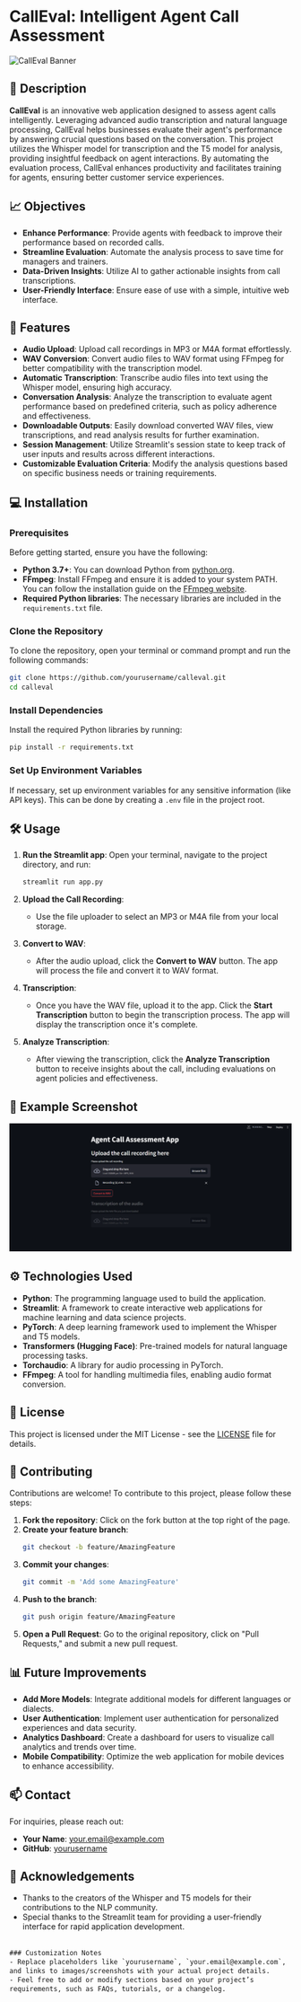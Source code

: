 
# CallEval: Intelligent Agent Call Assessment

![CallEval Banner](https://via.placeholder.com/1200x300.png?text=CallEval+Banner) <!-- Replace with your project banner -->

## 📖 Description

**CallEval** is an innovative web application designed to assess agent calls intelligently. Leveraging advanced audio transcription and natural language processing, CallEval helps businesses evaluate their agent's performance by answering crucial questions based on the conversation. This project utilizes the Whisper model for transcription and the T5 model for analysis, providing insightful feedback on agent interactions. By automating the evaluation process, CallEval enhances productivity and facilitates training for agents, ensuring better customer service experiences.

## 📈 Objectives

- **Enhance Performance**: Provide agents with feedback to improve their performance based on recorded calls.
- **Streamline Evaluation**: Automate the analysis process to save time for managers and trainers.
- **Data-Driven Insights**: Utilize AI to gather actionable insights from call transcriptions.
- **User-Friendly Interface**: Ensure ease of use with a simple, intuitive web interface.

## 🚀 Features

- **Audio Upload**: Upload call recordings in MP3 or M4A format effortlessly.
- **WAV Conversion**: Convert audio files to WAV format using FFmpeg for better compatibility with the transcription model.
- **Automatic Transcription**: Transcribe audio files into text using the Whisper model, ensuring high accuracy.
- **Conversation Analysis**: Analyze the transcription to evaluate agent performance based on predefined criteria, such as policy adherence and effectiveness.
- **Downloadable Outputs**: Easily download converted WAV files, view transcriptions, and read analysis results for further examination.
- **Session Management**: Utilize Streamlit's session state to keep track of user inputs and results across different interactions.
- **Customizable Evaluation Criteria**: Modify the analysis questions based on specific business needs or training requirements.

## 💻 Installation

### Prerequisites

Before getting started, ensure you have the following:

- **Python 3.7+**: You can download Python from [python.org](https://www.python.org/downloads/).
- **FFmpeg**: Install FFmpeg and ensure it is added to your system PATH. You can follow the installation guide on the [FFmpeg website](https://ffmpeg.org/download.html).
- **Required Python libraries**: The necessary libraries are included in the `requirements.txt` file.

### Clone the Repository

To clone the repository, open your terminal or command prompt and run the following commands:

```bash
git clone https://github.com/yourusername/calleval.git
cd calleval
```

### Install Dependencies

Install the required Python libraries by running:

```bash
pip install -r requirements.txt
```

### Set Up Environment Variables

If necessary, set up environment variables for any sensitive information (like API keys). This can be done by creating a `.env` file in the project root.

## 🛠 Usage

1. **Run the Streamlit app**:
    Open your terminal, navigate to the project directory, and run:
    ```bash
    streamlit run app.py
    ```

2. **Upload the Call Recording**:
   - Use the file uploader to select an MP3 or M4A file from your local storage.

3. **Convert to WAV**:
   - After the audio upload, click the **Convert to WAV** button. The app will process the file and convert it to WAV format.

4. **Transcription**:
   - Once you have the WAV file, upload it to the app. Click the **Start Transcription** button to begin the transcription process. The app will display the transcription once it's complete.

5. **Analyze Transcription**:
   - After viewing the transcription, click the **Analyze Transcription** button to receive insights about the call, including evaluations on agent policies and effectiveness.

## 🎨 Example Screenshot

![Screenshot](https://github.com/NeuroCoder47/CallEval-Intelligent-Agent-Call-Assessment/blob/main/scerrnshot.png)

## ⚙️ Technologies Used

- **Python**: The programming language used to build the application.
- **Streamlit**: A framework to create interactive web applications for machine learning and data science projects.
- **PyTorch**: A deep learning framework used to implement the Whisper and T5 models.
- **Transformers (Hugging Face)**: Pre-trained models for natural language processing tasks.
- **Torchaudio**: A library for audio processing in PyTorch.
- **FFmpeg**: A tool for handling multimedia files, enabling audio format conversion.

## 📝 License

This project is licensed under the MIT License - see the [LICENSE](LICENSE) file for details.

## 🤝 Contributing

Contributions are welcome! To contribute to this project, please follow these steps:

1. **Fork the repository**: Click on the fork button at the top right of the page.
2. **Create your feature branch**: 
   ```bash
   git checkout -b feature/AmazingFeature
   ```
3. **Commit your changes**: 
   ```bash
   git commit -m 'Add some AmazingFeature'
   ```
4. **Push to the branch**: 
   ```bash
   git push origin feature/AmazingFeature
   ```
5. **Open a Pull Request**: Go to the original repository, click on "Pull Requests," and submit a new pull request.

## 📊 Future Improvements

- **Add More Models**: Integrate additional models for different languages or dialects.
- **User Authentication**: Implement user authentication for personalized experiences and data security.
- **Analytics Dashboard**: Create a dashboard for users to visualize call analytics and trends over time.
- **Mobile Compatibility**: Optimize the web application for mobile devices to enhance accessibility.

## 📫 Contact

For inquiries, please reach out:

- **Your Name**: [your.email@example.com](mailto:your.email@example.com)
- **GitHub**: [yourusername](https://github.com/yourusername)

## 🌟 Acknowledgements

- Thanks to the creators of the Whisper and T5 models for their contributions to the NLP community.
- Special thanks to the Streamlit team for providing a user-friendly interface for rapid application development.

```

### Customization Notes
- Replace placeholders like `yourusername`, `your.email@example.com`, and links to images/screenshots with your actual project details.
- Feel free to add or modify sections based on your project’s requirements, such as FAQs, tutorials, or a changelog.
